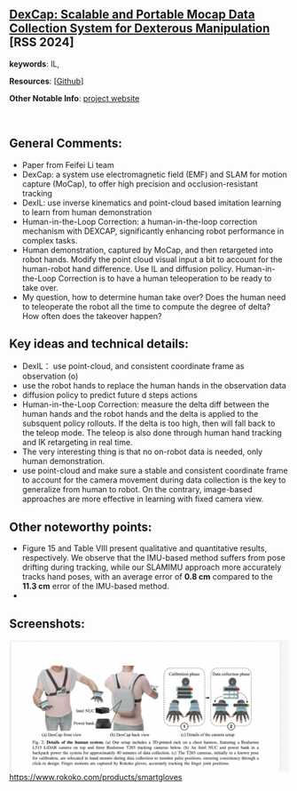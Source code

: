 [DexCap: Scalable and Portable Mocap Data Collection System for Dexterous Manipulation ](https://arxiv.org/pdf/2403.07788) [RSS 2024]
---------------	

<!-- __TL;DR__: blablablablabla -->

__keywords__: IL, 

__Resources__: [[Github](https://github.com/j96w/DexCap)] 

__Other Notable Info__: [project website](https://dex-cap.github.io/)

<br/>  

General Comments:
------
* Paper from Feifei Li team
* DexCap: a system use electromagnetic field (EMF) and SLAM for motion capture (MoCap), to offer high precision and occlusion-resistant tracking
* DexIL: use inverse kinematics and point-cloud based imitation learning to learn from human demonstration
* Human-in-the-Loop Correction: a human-in-the-loop correction mechanism with DEXCAP, significantly enhancing robot performance in complex tasks.
* Human demonstration, captured by MoCap, and then retargeted into robot hands. Modify the point cloud visual input a bit to account for the human-robot hand difference. Use IL and diffusion policy. Human-in-the-Loop Correction is to have a human teleoperation to be ready to take over.
* My question, how to determine human take over? Does the human need to teleoperate the robot all the time to compute the degree of delta? How often does the takeover happen?

Key ideas and technical details:
------
* DexIL： use point-cloud, and consistent coordinate frame as observation (o)
* use the robot hands to replace the human hands in the observation data
* diffusion policy to predict future d steps actions
* Human-in-the-Loop Correction: measure the delta diff between the human hands and the robot hands and the delta is applied to the subsquent policy rollouts. If the delta is too high, then will fall back to the teleop mode. The teleop is also done through human hand tracking and IK retargeting in real time.
* The very interesting thing is that no on-robot data is needed, only human demonstration.
* use point-cloud and make sure a stable and consistent coordinate frame to account for the camera movement during data collection is the key to generalize from human to robot. On the contrary, image-based approaches are more effective in learning with fixed camera view.

Other noteworthy points:
------
* Figure 15 and Table VIII present qualitative and quantitative
results, respectively. We observe that the IMU-based method
suffers from pose drifting during tracking, while our SLAMIMU approach more accurately tracks hand poses, with an
average error of **0.8 cm** compared to the **11.3 cm** error of the
IMU-based method.
* 

Screenshots:
------
![Image1](../img/dexcap.png "Architecture")
https://www.rokoko.com/products/smartgloves

